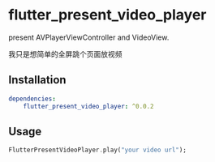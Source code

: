 # flutter_present_video_player

present AVPlayerViewController and VideoView.

我只是想简单的全屏跳个页面放视频

## Installation

```yml
dependencies:
    flutter_present_video_player: ^0.0.2
```



## Usage

```dart
FlutterPresentVideoPlayer.play("your video url");
```


